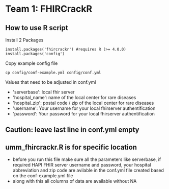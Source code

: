# Team 1: FHIRCrackR

## How to use R script

Install 2 Packages

`install.packages('fhircrackr') #requires R (>= 4.0.0)`
`install.packages('config')`

Copy example config file

`cp config/conf-example.yml config/conf.yml`

Values that need to be adjusted in conf.yml
- 'serverbase':     local fhir server
- 'hospital_name':  name of the local center for rare diseases
- 'hospital_zip':   postal code / zip of the local center for rare diseases
- 'username':       Your username for your local fhirserver authentification
- 'password':       Your password for your local fhirserver authentification

## Caution: leave last line in conf.yml empty

## umm_fhircrackr.R is for specific location
- before you run this file make sure all the parameters like serverbase, if required HAPI FHIR server username and password, your hospital abbreviation and zip code are avilable in the conf.yml file created based on the conf-example.yml file 
- along with this all columns of data are available without NA
